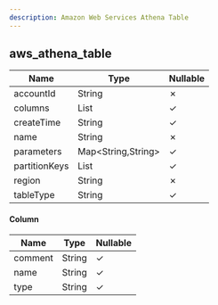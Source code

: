```yaml
---
description: Amazon Web Services Athena Table
---
```

aws_athena_table
----------------

| **Name**      | **Type**           | **Nullable** |
| ------------- | ------------------ | ------------ |
| accountId     | String             | &cross;      |
| columns       | List<Column>       | &check;      |
| createTime    | String             | &check;      |
| name          | String             | &cross;      |
| parameters    | Map<String,String> | &check;      |
| partitionKeys | List<Column>       | &check;      |
| region        | String             | &cross;      |
| tableType     | String             | &check;      |

#### Column
| **Name** | **Type** | **Nullable** |
| -------- | -------- | ------------ |
| comment  | String   | &check;      |
| name     | String   | &check;      |
| type     | String   | &check;      |
